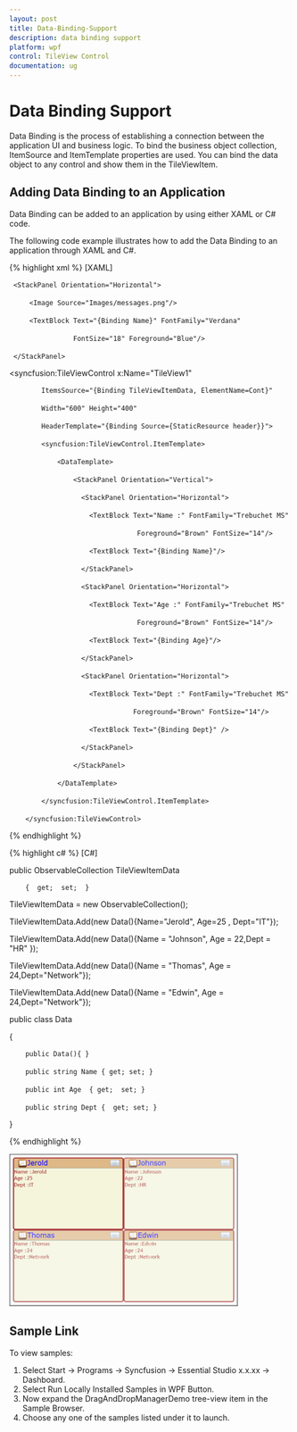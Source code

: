 ```yaml
---
layout: post
title: Data-Binding-Support
description: data binding support
platform: wpf
control: TileView Control
documentation: ug
---
```


# Data Binding Support

Data Binding is the process of establishing a connection between the application UI and business logic. To bind the business object collection, ItemSource and ItemTemplate properties are used. You can bind the data object to any control and show them in the TileViewItem.

## Adding Data Binding to an Application 

Data Binding can be added to an application by using either XAML or C# code.

The following code example illustrates how to add the Data Binding to an application through XAML and C#.


{% highlight xml %}
[XAML]



<DataTemplate x:Name="header">

     <StackPanel Orientation="Horizontal">

         <Image Source="Images/messages.png"/>

         <TextBlock Text="{Binding Name}" FontFamily="Verdana" 

                    FontSize="18" Foreground="Blue"/>                      

     </StackPanel>

</DataTemplate>

<syncfusion:TileViewControl x:Name="TileView1" 

            ItemsSource="{Binding TileViewItemData, ElementName=Cont}"

            Width="600" Height="400"                          

            HeaderTemplate="{Binding Source={StaticResource header}}">        

            <syncfusion:TileViewControl.ItemTemplate>                

                <DataTemplate>            

                    <StackPanel Orientation="Vertical">

                      <StackPanel Orientation="Horizontal">

                        <TextBlock Text="Name :" FontFamily="Trebuchet MS" 

                                    Foreground="Brown" FontSize="14"/>

                        <TextBlock Text="{Binding Name}"/>

                      </StackPanel>

                      <StackPanel Orientation="Horizontal">

                        <TextBlock Text="Age :" FontFamily="Trebuchet MS" 

                                    Foreground="Brown" FontSize="14"/>

                        <TextBlock Text="{Binding Age}"/>

                      </StackPanel>

                      <StackPanel Orientation="Horizontal">

                        <TextBlock Text="Dept :" FontFamily="Trebuchet MS" 

                                   Foreground="Brown" FontSize="14"/>

                        <TextBlock Text="{Binding Dept}" />

                      </StackPanel>

                    </StackPanel>

                </DataTemplate>

            </syncfusion:TileViewControl.ItemTemplate>

        </syncfusion:TileViewControl>

{% endhighlight %}




{% highlight c# %}
 [C#]

public ObservableCollection<object> TileViewItemData

        {  get;  set;  }



TileViewItemData = new ObservableCollection<object>();

TileViewItemData.Add(new Data(){Name="Jerold", Age=25 , Dept="IT"});

TileViewItemData.Add(new Data(){Name = "Johnson", Age = 22,Dept = "HR" });

TileViewItemData.Add(new Data(){Name = "Thomas", Age = 24,Dept="Network"});

TileViewItemData.Add(new Data(){Name = "Edwin", Age = 24,Dept="Network"});



public class Data

{       

        public Data(){ }                

        public string Name { get; set; }

        public int Age  { get;  set; }

        public string Dept {  get; set; }       

}

{% endhighlight %}



![](Data-Binding-Support_images/Data-Binding-Support_img1.png)





## Sample Link

To view samples: 

1. Select Start -> Programs -> Syncfusion -> Essential Studio x.x.xx -> Dashboard.
2. Select Run Locally Installed Samples in WPF Button.
3. Now expand the DragAndDropManagerDemo tree-view item in the Sample Browser.
4. Choose any one of the samples listed under it to launch. 



